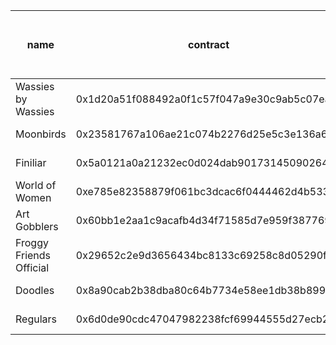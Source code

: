 | name                    | contract                                   | date created | total supply | 1 day volume (ETH) | 7 day volume (ETH) | 30 day volume (ETH) | all time volume (ETH) | top collection bid (ETH) | # of bids > 50% of top collection bid |
|-------------------------|--------------------------------------------|--------------|--------------|--------------------|--------------------|---------------------|-----------------------|--------------------------|---------------------------------------|
| Wassies by Wassies      | 0x1d20a51f088492a0f1c57f047a9e30c9ab5c07ea | 2021-09-22   | 12345        | 2.05               | 30.3               | 119.68              | 11104.78              | 0.41285                  | 1852                                  |
| Moonbirds               | 0x23581767a106ae21c074b2276d25e5c3e136a68b | 2022-04-15   | 10000        | 2937.75            | 14179.7            | 38302.85            | 286671.05             | 5.94782                  | 1070                                  |
| Finiliar                | 0x5a0121a0a21232ec0d024dab9017314509026480 | 2022-01-06   | 10000        | 10.52              | 98.57              | 320.96              | 4645.68               | 0.23623                  | 182                                   |
| World of Women          | 0xe785e82358879f061bc3dcac6f0444462d4b5330 | 2021-07-27   | 10000        | 33.1               | 523.52             | 1610.46             | 82420.14              | 1.79215                  | 1989                                  |
| Art Gobblers            | 0x60bb1e2aa1c9acafb4d34f71585d7e959f387769 | 2022-10-31   | 2986         | 1.2                | 99.65              | 1066.51             | 50107.24              | 0.87069                  | 922                                   |
| Froggy Friends Official | 0x29652c2e9d3656434bc8133c69258c8d05290f41 | 2022-03-11   | 4444         | 1.42               | 24.22              | 73.58               | 1263.22               | 0.10775                  | 230                                   |
| Doodles                 | 0x8a90cab2b38dba80c64b7734e58ee1db38b8992e | 2021-10-16   | 10000        | 2707.32            | 9148.59            | 36105.37            | 249731.11             | 5.21551                  | 22809                                 |
| Regulars                | 0x6d0de90cdc47047982238fcf69944555d27ecb25 | 2021-10-30   | 10000        | 0.33               | 4.73               | 24.99               | 3286.61               | 0.05144                  | 71                                    |